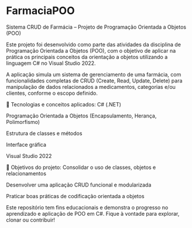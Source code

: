 # FarmaciaPOO

Sistema CRUD de Farmácia – Projeto de Programação Orientada a Objetos (POO)

Este projeto foi desenvolvido como parte das atividades da disciplina de Programação Orientada a Objetos (POO), com o objetivo de aplicar na prática os principais conceitos da orientação a objetos utilizando a linguagem C# no Visual Studio 2022.

A aplicação simula um sistema de gerenciamento de uma farmácia, com funcionalidades completas de CRUD (Create, Read, Update, Delete) para manipulação de dados relacionados a medicamentos, categorias e/ou clientes, conforme o escopo definido.

🔧 Tecnologias e conceitos aplicados:
C# (.NET)

Programação Orientada a Objetos (Encapsulamento, Herança, Polimorfismo)

Estrutura de classes e métodos

Interface gráfica

Visual Studio 2022

📌 Objetivos do projeto:
Consolidar o uso de classes, objetos e relacionamentos

Desenvolver uma aplicação CRUD funcional e modularizada

Praticar boas práticas de codificação orientada a objetos

Este repositório tem fins educacionais e demonstra o progresso no aprendizado e aplicação de POO em C#. Fique à vontade para explorar, clonar ou contribuir!
